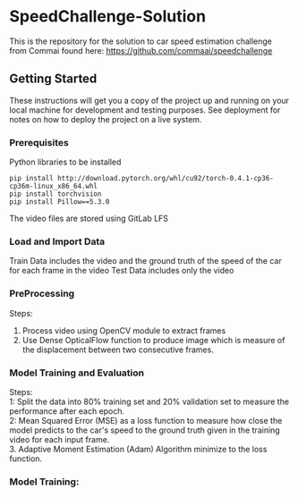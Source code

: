 # SpeedChallenge-Solution


This is the repository for the solution to car speed estimation challenge from Commai found here:
https://github.com/commaai/speedchallenge

## Getting Started

These instructions will get you a copy of the project up and running on your local machine for development and testing purposes. See deployment for notes on how to deploy the project on a live system.

### Prerequisites

Python libraries to be installed 

```
pip install http://download.pytorch.org/whl/cu92/torch-0.4.1-cp36-cp36m-linux_x86_64.whl
pip install torchvision
pip install Pillow==5.3.0
```
The video files are stored using GitLab LFS
### Load and Import Data
Train Data includes the video and the ground truth of the speed of the car for each frame in the video
Test Data includes only the video 

### PreProcessing 

Steps:  
1. Process video using OpenCV module to extract frames
2. Use Dense OpticalFlow function to produce image which is measure of the displacement between two consecutive frames.

### Model Training and Evaluation
Steps:  
1: Split the data into 80% training set and 20% validation set to measure the performance after each epoch.  
2: Mean Squared Error (MSE) as a loss function to measure how close the model predicts to the car's speed to the ground truth given in the training video for each input frame.  
3. Adaptive Moment Estimation (Adam) Algorithm minimize to the loss function.

### Model Training:

